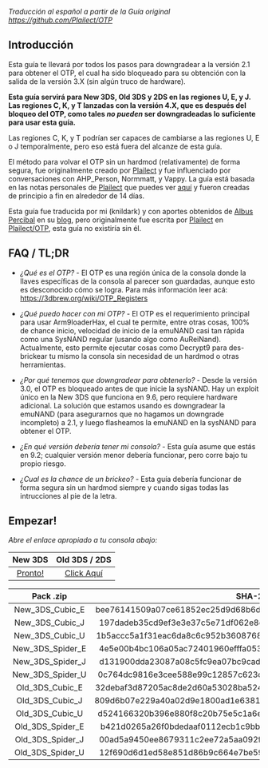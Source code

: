 *Traducción al español a partir de la Guía original https://github.com/Plailect/OTP*

## Introducción

Esta guía te llevará por todos los pasos para downgradear a la versión 2.1 para obtener el OTP, el cual ha sido bloqueado para su obtención con la salida de la versión 3.X (sin algún truco de hardware).

**Esta guía servirá para New 3DS, Old 3DS y 2DS en las regiones U, E, y J. Las regiones C, K, y T lanzadas con la versión 4.X, que es después del bloqueo del OTP, como tales *no pueden* ser downgradeadas lo suficiente para usar esta guía.**

Las regiones C, K, y T podrían ser capaces de cambiarse a las regiones U, E o J temporalmente, pero eso está fuera del alcanze de esta guía.

El método para volvar el OTP sin un hardmod (relativamente) de forma segura, fue originalmente creado por [Plailect](https://github.com/Plailect/) y fue influenciado por conversaciones con AHP_Person, Normmatt, y Vappy. La guía está basada en las notas personales de [Plailect](https://github.com/Plailect/) que puedes ver [aquí](https://www.irccloud.com/pastebin/SfsLwHWS/OTP+Notes) y fueron creadas de principio a fin en alrededor de 14 días.

Esta guía fue traducida por mi (knildark) y con aportes obtenidos de [Albus Percibal]( https://plus.google.com/103887204870368587707) en su [blog](http://a9lh3ds.blogspot.cl/), pero originalmente fue escrita por [Plailect](https://github.com/Plailect/) en [Plailect/OTP](https://github.com/Plailect/OTP), esta guía no existiría sin él.

## FAQ / TL;DR

+ *¿Qué es el OTP?* -
  El OTP es una región única de la consola donde la llaves específicas de la consola al parecer son guardadas, aunque esto es desconocido cómo se logra. Para más información leer acá: https://3dbrew.org/wiki/OTP_Registers

+ *¿Qué puedo hacer con mi OTP?* -
  El OTP es el requerimiento principal para usar Arm9loaderHax, el cual te permite, entre otras cosas, 100% de chance inicio, velocidad de inicio de la emuNAND casi tan rápida como una SysNAND regular (usando algo como AuReiNand). Actualmente, esto permite ejecutar cosas como Decrypt9 para des-brickear tu mismo la consola sin necesidad de un hardmod o otras herramientas.

+ *¿Por qué tenemos que downgradear para obtenerlo?* -
  Desde la versión 3.0, el OTP es bloqueado antes de que inicie la sysNAND. Hay un exploit único en la New 3DS que funciona en 9.6, pero requiere hardware adicional. La solución que estamos usando es downgradear la emuNAND (para asegurarnos que no hagamos un downgrade incompleto) a 2.1, y luego flasheamos la emuNAND en la sysNAND para obtener el OTP.

+ *¿En qué versión debería tener mi consola?* -
  Esta guía asume que estás en 9.2; cualquier versión menor debería funcionar, pero corre bajo tu propio riesgo.

+ *¿Cual es la chance de un brickeo?* -
  Esta guía debería funcionar de forma segura sin un hardmod siempre y cuando sigas todas las intrucciones al pie de la letra.

## Empezar!

*Abre el enlace apropiado a tu consola abajo:*

New 3DS | Old 3DS / 2DS
:---: | :---:
[Pronto!](#) | [Click Aquí](https://github.com/knildark/OTP/blob/master/Old_3DS_Spider.md)

Pack .zip | SHA-256
:---: | :---:
New_3DS_Cubic_E | bee76141509a07ce61852ec25d9d68b6deaa2cf2d85842442a3029bb680da599
New_3DS_Cubic_J | 197dadeb35cd9ef3e3e37c5e71df062e8e940215a0c3ec9eb98c90d8e0d8cc0f
New_3DS_Cubic_U | 1b5accc5a1f31eac6da8c6c952b3608768d1267ecb21423b360541c3c817172c
New_3DS_Spider_E | 4e5e00b4bc106a05ac72401960efffa0537f48b3922f781b52800857b2ad73e9
New_3DS_Spider_J | d131900dda23087a08c5fc9ea07bc9cad989fdbfe4c551b0c0096b46dd3f9834
New_3DS_Spider_U | 0c764dc9816e3cee588e99c12857c623d77f986f20ff6d550a86b54123a6c538
Old_3DS_Cubic_E | 32debaf3d87205ac8de2d60a53028ba524d3b1544ca966299bd2090003140a9c
Old_3DS_Cubic_J | 809d6b07e229a40a02d9e1800ad1e6381073959d4cac567c31cdbe52174c96a4
Old_3DS_Cubic_U | d524166320b396e880f8c20b75e5c1a6e2ac5d51a6e7d1bf98c7d6388c5f8ebe
Old_3DS_Spider_E | b421d0265a26f0bdedaaf0112ecb1c9bbe0a5a2d4cd2a29dd7f09e0e5de51fa1
Old_3DS_Spider_J | 00ad5a9450ee8679311c2ee72a5aa092feaf490f606a4c16c64b5560d81af709
Old_3DS_Spider_U | 12f690d6d1ed58e851d86b9c664e7be59994d997f57ffb85aabcf1746cb65e14
